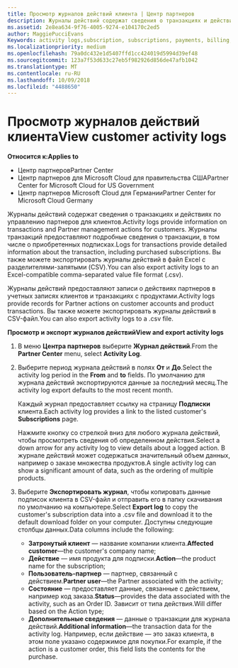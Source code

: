 ```yaml
---
title: Просмотр журналов действий клиента | Центр партнеров
description: Журналы действий содержат сведения о транзакциях и действиях по управлению партнерами для клиентов.
ms.assetid: 2e8ea634-9f76-4005-9274-e104170c2ed5
author: MaggiePucciEvans
Keywords: activity logs,subscription, subscriptions, payments, billing, transactions
ms.localizationpriority: medium
ms.openlocfilehash: 79a0dc432e1d5407ffd1cc424019d5994d39ef48
ms.sourcegitcommit: 123a7f53d633c27eb5f982926d856de47afb1042
ms.translationtype: MT
ms.contentlocale: ru-RU
ms.lasthandoff: 10/09/2018
ms.locfileid: "4488650"
---
```

# <a name="view-customer-activity-logs"></a><span data-ttu-id="359c0-103">Просмотр журналов действий клиента</span><span class="sxs-lookup"><span data-stu-id="359c0-103">View customer activity logs</span></span>

**<span data-ttu-id="359c0-104">Относится к:</span><span class="sxs-lookup"><span data-stu-id="359c0-104">Applies to</span></span>**

-  <span data-ttu-id="359c0-105">Центр партнеров</span><span class="sxs-lookup"><span data-stu-id="359c0-105">Partner Center</span></span>
-  <span data-ttu-id="359c0-106">Центр партнеров для Microsoft Cloud для правительства США</span><span class="sxs-lookup"><span data-stu-id="359c0-106">Partner Center for Microsoft Cloud for US Government</span></span>
-  <span data-ttu-id="359c0-107">Центр партнеров Microsoft Cloud для Германии</span><span class="sxs-lookup"><span data-stu-id="359c0-107">Partner Center for Microsoft Cloud Germany</span></span>


<span data-ttu-id="359c0-108">Журналы действий содержат сведения о транзакциях и действиях по управлению партнеров для клиентов.</span><span class="sxs-lookup"><span data-stu-id="359c0-108">Activity logs provide information on transactions and Partner management actions for customers.</span></span> <span data-ttu-id="359c0-109">Журналы транзакций предоставляют подробные сведения о транзакции, в том числе о приобретенных подписках.</span><span class="sxs-lookup"><span data-stu-id="359c0-109">Logs for transactions provide detailed information about the transaction, including purchased subscriptions.</span></span> <span data-ttu-id="359c0-110">Вы также можете экспортировать журналы действий в файл Excel с разделителями-запятыми (CSV).</span><span class="sxs-lookup"><span data-stu-id="359c0-110">You can also export activity logs to an Excel-compatible comma-separated value file format (.csv).</span></span>

<span data-ttu-id="359c0-111">Журналы действий предоставляют записи о действиях партнеров в учетных записях клиентов и транзакциях с продуктами.</span><span class="sxs-lookup"><span data-stu-id="359c0-111">Activity logs provide records for Partner actions on customer accounts and product transactions.</span></span> <span data-ttu-id="359c0-112">Вы также можете экспортировать журналы действий в CSV-файл.</span><span class="sxs-lookup"><span data-stu-id="359c0-112">You can also export activity logs to a .csv file.</span></span>

**<span data-ttu-id="359c0-113">Просмотр и экспорт журналов действий</span><span class="sxs-lookup"><span data-stu-id="359c0-113">View and export activity logs</span></span>**

1.  <span data-ttu-id="359c0-114">В меню **Центра партнеров** выберите **Журнал действий**.</span><span class="sxs-lookup"><span data-stu-id="359c0-114">From the **Partner Center** menu, select **Activity Log**.</span></span>
2.  <span data-ttu-id="359c0-115">Выберите период журнала действий в полях **От** и **До**.</span><span class="sxs-lookup"><span data-stu-id="359c0-115">Select the activity log period in the **From** and **to** fields.</span></span> <span data-ttu-id="359c0-116">По умолчанию для журнала действий экспортируются данные за последний месяц.</span><span class="sxs-lookup"><span data-stu-id="359c0-116">The activity log export defaults to the most recent month.</span></span>

    <span data-ttu-id="359c0-117">Каждый журнал предоставляет ссылку на страницу **Подписки** клиента.</span><span class="sxs-lookup"><span data-stu-id="359c0-117">Each activity log provides a link to the listed customer's **Subscriptions** page.</span></span>

    <span data-ttu-id="359c0-118">Нажмите кнопку со стрелкой вниз для любого журнала действий, чтобы просмотреть сведения об определенном действия.</span><span class="sxs-lookup"><span data-stu-id="359c0-118">Select a down arrow for any activity log to view details about a logged action.</span></span> <span data-ttu-id="359c0-119">В журнале действий может содержаться значительный объем данных, например о заказе множества продуктов.</span><span class="sxs-lookup"><span data-stu-id="359c0-119">A single activity log can show a significant amount of data, such as the ordering of multiple products.</span></span>

3.  <span data-ttu-id="359c0-120">Выберите **Экспортировать журнал**, чтобы копировать данные подписок клиента в CSV-файл и отправить его в папку скачивания по умолчанию на компьютере.</span><span class="sxs-lookup"><span data-stu-id="359c0-120">Select **Export log** to copy the customer's subscription data into a .csv file and download it to the default download folder on your computer.</span></span> <span data-ttu-id="359c0-121">Доступны следующие столбцы данных.</span><span class="sxs-lookup"><span data-stu-id="359c0-121">Data columns include the following:</span></span>
    -   <span data-ttu-id="359c0-122">**Затронутый клиент** — название компании клиента.</span><span class="sxs-lookup"><span data-stu-id="359c0-122">**Affected customer**—the customer's company name;</span></span>
    -   <span data-ttu-id="359c0-123">**Действие** — имя продукта для подписки.</span><span class="sxs-lookup"><span data-stu-id="359c0-123">**Action**—the product name for the subscription;</span></span>
    -   <span data-ttu-id="359c0-124">**Пользователь-партнер** — партнер, связанный с действием.</span><span class="sxs-lookup"><span data-stu-id="359c0-124">**Partner user**—the Partner associated with the activity;</span></span>
    -   <span data-ttu-id="359c0-125">**Состояние** — предоставляет данные, связанные с действием, например код заказа.</span><span class="sxs-lookup"><span data-stu-id="359c0-125">**Status**—provides the data associated with the activity, such as an Order ID.</span></span> <span data-ttu-id="359c0-126">Зависит от типа действия.</span><span class="sxs-lookup"><span data-stu-id="359c0-126">Will differ based on the Action type;</span></span>
    -   <span data-ttu-id="359c0-127">**Дополнительные сведения** — данные о транзакции для журнала действий.</span><span class="sxs-lookup"><span data-stu-id="359c0-127">**Additional information**—the transaction data for the activity log.</span></span> <span data-ttu-id="359c0-128">Например, если действие — это заказ клиента, в этом поле указано содержимое для покупки.</span><span class="sxs-lookup"><span data-stu-id="359c0-128">For example, if the action is a customer order, this field lists the contents for the purchase.</span></span>

 

 



